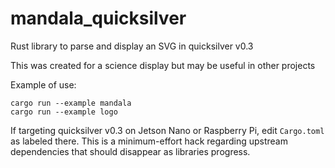 
# mandala_quicksilver

Rust library to parse and display an SVG in quicksilver v0.3

This was created for a science display but may be useful in other projects

Example of use:
```
cargo run --example mandala
cargo run --example logo
```

If targeting quicksilver v0.3 on Jetson Nano or Raspberry Pi, edit `Cargo.toml` as labeled there. This is a minimum-effort hack regarding upstream dependencies that should disappear as libraries progress.
